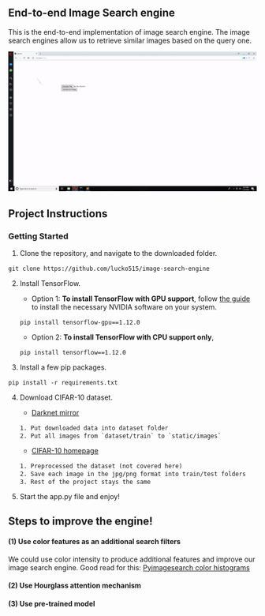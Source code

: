 ## End-to-end Image Search engine

This is the end-to-end implementation of image search engine. The image search engines allow us to retrieve similar images based on the query one.

![](helper_images/img_search_demo.gif)

## Project Instructions

### Getting Started

1. Clone the repository, and navigate to the downloaded folder.
```
git clone https://github.com/lucko515/image-search-engine
```

2. Install TensorFlow.
	- Option 1: __To install TensorFlow with GPU support__, follow [the guide](https://www.tensorflow.org/install/) to install the necessary NVIDIA software on your system.
	```
	pip install tensorflow-gpu==1.12.0
	```
	- Option 2: __To install TensorFlow with CPU support only__,
	```
	pip install tensorflow==1.12.0
	```

3. Install a few pip packages.
```
pip install -r requirements.txt
```

4. Download CIFAR-10 dataset.

	  - [Darknet mirror](https://pjreddie.com/projects/cifar-10-dataset-mirror/)
    ```
    1. Put downloaded data into dataset folder
    2. Put all images from `dataset/train` to `static/images`
    ```
    - [CIFAR-10 homepage](https://www.cs.toronto.edu/~kriz/cifar.html)
    
    ```
    1. Preprocessed the dataset (not covered here)
    2. Save each image in the jpg/png format into train/test folders
    3. Rest of the project stays the same
    ```


5. Start the app.py file and enjoy!

## Steps to improve the engine!

#### (1) Use color features as an additional search filters

We could use color intensity to produce additional features and improve our image search engine. Good read for this: [Pyimagesearch color histograms](https://www.pyimagesearch.com/2014/01/22/clever-girl-a-guide-to-utilizing-color-histograms-for-computer-vision-and-image-search-engines/)

#### (2) Use Hourglass attention mechanism

#### (3) Use pre-trained model
